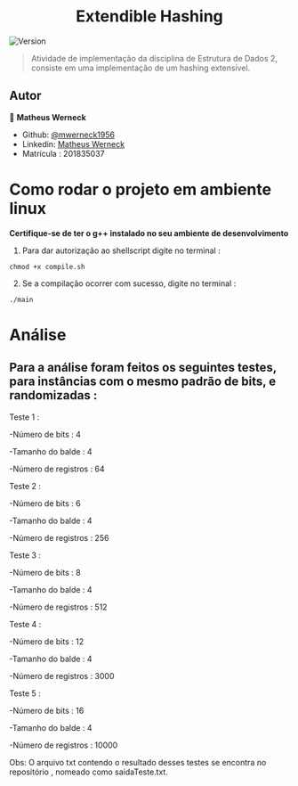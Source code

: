 <h1 align="center">Extendible Hashing</h1>
<p>
  <img alt="Version" src="https://img.shields.io/badge/version-0.1.0-blue.svg?cacheSeconds=2592000" />
</p>

> Atividade de implementação da disciplina de Estrutura de Dados 2, consiste em uma implementação de um hashing extensível.
## Autor

👤 **Matheus Werneck**

* Github: [@mwerneck1956](https://github.com/mwerneck1956)
* Linkedin: [Matheus Werneck](https://www.linkedin.com/in/matheus-werneck-2aa222178/)
* Matrícula : 201835037

# Como rodar o projeto em ambiente linux

**Certifique-se de ter o g++ instalado no seu ambiente de desenvolvimento**

1. Para dar autorização ao shellscript digite no terminal :
```
chmod +x compile.sh 
```

2. Se a compilação ocorrer com sucesso, digite no terminal : 
```
./main
```

# Análise

## Para a análise foram feitos os seguintes testes, para instâncias com o mesmo padrão de bits, e randomizadas : 

Teste 1 :

-Número de bits : 4

-Tamanho do balde : 4

-Número de registros : 64

Teste 2 :

-Número de bits : 6

-Tamanho do balde : 4

-Número de registros : 256

Teste 3 : 

-Número de bits : 8

-Tamanho do balde : 4

-Número de registros : 512

Teste 4 : 

-Número de bits : 12

-Tamanho do balde : 4

-Número de registros : 3000

Teste 5 : 

-Número de bits : 16

-Tamanho do balde : 4

-Número de registros : 10000

Obs: O arquivo txt contendo o resultado desses testes se encontra no repositório , nomeado como saidaTeste.txt.
